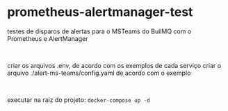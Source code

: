 # prometheus-alertmanager-test
testes de disparos de alertas para o MSTeams do BullMQ com o Prometheus e AlertManager

</br>

criar os arquivos .env, de acordo com os exemplos de cada serviço
criar o arquivo ./alert-ms-teams/config.yaml de acordo com o exemplo

</br>

executar na raiz do projeto: ```docker-compose up -d```
